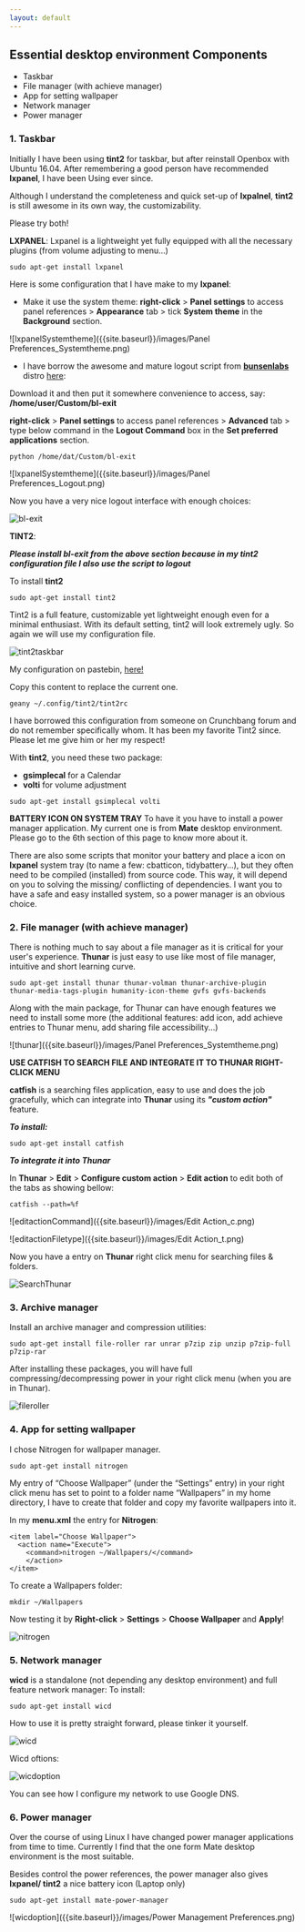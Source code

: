 ```yaml
---
layout: default
---
```

## Essential desktop environment Components
  + Taskbar
  + File manager (with achieve manager)
  + App for setting wallpaper
  + Network manager
  + Power manager

### 1. Taskbar

Initially I have been using **tint2** for taskbar, but after reinstall Openbox with Ubuntu 16.04. After remembering a good person have recommended **lxpanel**, I have been Using ever since.

Although I understand the completeness and quick set-up of **lxpalnel**, **tint2** is still awesome in its own way, the customizability.

Please try both!

**LXPANEL**:
Lxpanel is a lightweight yet fully equipped with
all the necessary plugins (from volume adjusting to menu...)

```
sudo apt-get install lxpanel
```

Here is some configuration that I have make to my **lxpanel**:

* Make it use the system theme:
**right-click** > **Panel settings** to access panel references > **Appearance** tab > tick **System theme** in the **Background** section.

![lxpanelSystemtheme]({{site.baseurl}}/images/Panel Preferences_Systemtheme.png)

* I have borrow the awesome and mature logout script from [**bunsenlabs**](https://www.bunsenlabs.org/) distro [here](https://github.com/BunsenLabs/bunsen-exit):

Download it and then put it somewhere convenience to access, say: **/home/user/Custom/bl-exit**

**right-click** > **Panel settings** to access panel references > **Advanced** tab > type below command in the **Logout Command** box in the **Set preferred applications** section.
```
python /home/dat/Custom/bl-exit
```

![lxpanelSystemtheme]({{site.baseurl}}/images/Panel Preferences_Logout.png)

Now you have a very nice logout interface with enough choices:

![bl-exit]({{site.baseurl}}/images/blexit.png)

**TINT2**:

***Please install bl-exit from the above section because in my tint2 configuration file I also use the script to logout***

To install **tint2**
```
sudo apt-get install tint2
```
Tint2 is a full feature, customizable yet lightweight enough even for a minimal enthusiast.
With its default setting, tint2 will look extremely ugly. So again we will use my configuration file.

![tint2taskbar]({{site.baseurl}}/images/tint2.png)

My configuration on pastebin, [here!](https://pastebin.com/hxYLwYjw)

Copy this content to replace the current one.

```
geany ~/.config/tint2/tint2rc
```

I have borrowed this configuration from someone on Crunchbang forum and do not remember specifically whom. It has been my favorite Tint2 since. Please let me give him or her my respect!

With **tint2**, you need these two package:
* **gsimplecal** for a Calendar
* **volti** for volume adjustment

```
sudo apt-get install gsimplecal volti
```
**BATTERY ICON ON SYSTEM TRAY**
To have it you have to install a power manager application. My current one is from **Mate** desktop environment. Please go to the 6th section of this page to know more about it.

There are also some scripts that monitor your battery and place a icon on **lxpanel** system tray (to name a few: cbatticon, tidybattery...), but they often need to be compiled (installed) from source code. This way, it will depend on you to solving the missing/ conflicting of dependencies. I want you to have a safe and easy installed system, so a power manager is an obvious choice.

### 2. File manager (with achieve manager)

There is nothing much to say about a file manager as it is critical for your user's experience. **Thunar** is just easy to use like most of file manager, intuitive and short learning curve.

```
sudo apt-get install thunar thunar-volman thunar-archive-plugin thunar-media-tags-plugin humanity-icon-theme gvfs gvfs-backends
```

Along with the main package, for Thunar can have enough features we need to install some more (the additional features: add icon, add achieve entries to Thunar menu, add sharing file accessibility...)

![thunar]({{site.baseurl}}/images/Panel Preferences_Systemtheme.png)

**USE CATFISH TO SEARCH FILE AND INTEGRATE IT TO THUNAR RIGHT-CLICK MENU**

**catfish** is a searching files application, easy to use and does the job gracefully, which can integrate into **Thunar** using its ***"custom action"*** feature.

_**To install:**_
```
sudo apt-get install catfish
```

_**To integrate it into Thunar**_

In **Thunar** > **Edit** > **Configure custom action** > **Edit action** to edit both of the tabs as showing bellow:

```
catfish --path=%f
```
![editactionCommand]({{site.baseurl}}/images/Edit Action_c.png)

![editactionFiletype]({{site.baseurl}}/images/Edit Action_t.png)

Now you have a entry on **Thunar** right click menu for searching files & folders.

![SearchThunar]({{site.baseurl}}/images/RMenuThunar.png)

### 3. Archive manager

Install an archive manager and compression utilities:
```
sudo apt-get install file-roller rar unrar p7zip zip unzip p7zip-full p7zip-rar
```
After installing these packages, you will have full compressing/decompressing power in your right click menu (when you are in Thunar).

![fileroller]({{site.baseurl}}/images/File_Roller.png)

### 4. App for setting wallpaper
I chose Nitrogen for wallpaper manager.
```
sudo apt-get install nitrogen
```
My entry of “Choose Wallpaper” (under the “Settings” entry) in your right click menu has set  to point to a folder name “Wallpapers” in my home directory, I have to create that folder and copy my favorite wallpapers into it.

In my **menu.xml** the entry for **Nitrogen**:
```
<item label="Choose Wallpaper">
  <action name="Execute">
    <command>nitrogen ~/Wallpapers/</command>
	</action>
</item>
```

To create a Wallpapers folder:
```
mkdir ~/Wallpapers
```

Now testing it by **Right-click** > **Settings** > **Choose Wallpaper** and **Apply**!

![nitrogen]({{site.baseurl}}/images/nitrogen.png)

### 5. Network manager

**wicd** is a standalone (not depending any desktop environment) and full feature network manager:
To install:
```
sudo apt-get install wicd
```

How to use it is pretty straight forward, please tinker it yourself.

![wicd]({{site.baseurl}}/images/wicd.png)

Wicd oftions:

![wicdoption]({{site.baseurl}}/images/wicdoption.png)

You can see how I configure my network to use Google DNS.

### 6. Power manager

Over the course of using Linux I have changed power manager applications from time to time. Currently I find that the one form Mate desktop environment is the most suitable.

Besides control the power references, the power manager also gives **lxpanel/ tint2** a nice battery icon (Laptop only)

```
sudo apt-get install mate-power-manager
```
![wicdoption]({{site.baseurl}}/images/Power Management Preferences.png)
